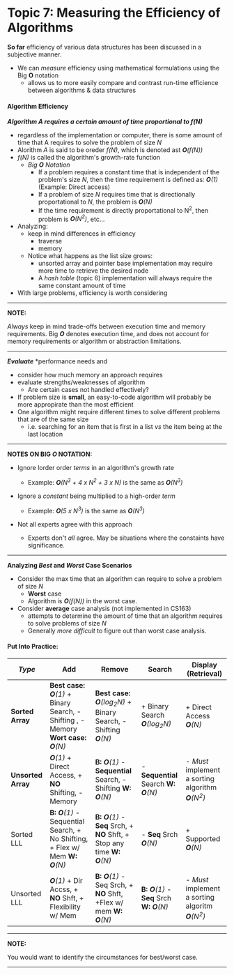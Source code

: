 
Topic 7: Measuring the Efficiency of Algorithms
===============================================

**So far** efficiency of various data structures has been discussed in a subjective manner.
+ We can *measure* efficiency using mathematical formulations using the Big **O** notation
  - allows us to more easily compare and contrast run-time efficience between algorithms & data structures


#### Algorithm Efficiency

***Algorithm A requires a certain amount of time proportional to f(N)***
+ regardless of the implementation or computer, there is some amount of time that A requires to solve the problem of size *N*
+ Alorithm *A* is said to be oreder *f(N)*, which is denoted ast ***O**(f(N))*
+ *f(N)* is called the algorithm's growth-rate function
  - *Big* ***O*** *Notation*
    * If a problem requires a constant time that is independent of the problem's size *N*, then the time requirement is defined as: ***O**(1)* (Example: Direct access)
    * If a problem of size *N* requires time that is directionally proportational to *N*, the problem is ***O**(N)*
    * If the time requirement is directly proportational to N<sup>2</sup>, then problem is ***O**(N<sup>2</sup>)*, etc...
+ Analyzing:
   - keep in mind differences in efficiency
     * traverse
     * memory
   - Notice what happens as the list size grows:
     * unsorted array and pointer base implementation may require more time to retrieve the desired node
     * A *hash table* (topic 6) implementation will always require the same constant amount of time
+ With large problems, efficiency is worth considering

___
**NOTE:**

*Always* keep in mind trade-offs between execution time and memory requirements. Big ***O*** denotes execution time, and does not account for memory requirements or algorithm or abstraction limitations.

___


***Evaluate*** *performance needs and 
+ consider how much memory an approach requires
+ evaluate strengths/weaknesses of algorithm 
  - Are certain cases not handled effectively?
+ If problem size is **small**, an easy-to-code algorithm will probably be more appropirate than the most efficient
+ One algorithm  might require different times to solve different problems that are of the same size
  - i.e. searching for an item that is first in a list *vs* the item being at the last location


___
**NOTES ON BIG *O* NOTATION:**

+ Ignore lorder order *terms* in an algorithm's growth rate
  - Example: ***O**(N<sup>3</sup> + 4 x N<sup>2</sup> + 3 x N)* is the same as ***O**(N<sup>3</sup>)*

+ Ignore a *constant* being multiplied to a high-order *term*
  - Example: ***O**(5 x N<sup>3</sup>)* is the same as ***O**(N<sup>3</sup>)*
+ Not all experts agree with this approach
   - Experts don't *all* agree. May be situations where the constaints have significance.

___


**Analyzing *Best* and *Worst* Case Scenarios**   
+ Consider the max time that an algorithm can require to solve a problem of size *N* 
  - **Worst** case
  - Algorithm is ***O**(f(N))* in the worst case.
+ Consider **average** case analysis (not implemented in CS163)
  - attempts to determine the amount of time that an algorithm requires to solve problems of size *N*
  - Generally *more difficult* to figure out than worst case analysis.


#### Put Into Practice:


|    *Type*          |                         Add                       |                Remove               |        Search             |            Display (Retrieval)         |
|--------------------|---------------------------------------------------|-------------------------------------|---------------------------|----------------------------------------|
|  **Sorted Array**  | **Best case:** ***O**(1)* + Binary Search, - Shifting , - Memory **Wort case:** ***O**(N)* | **Best case:** ***O**(log<sub>2</sub>N)* + Binary Search, - Shifting ***O**(N)* | + Binary Search ***O**(log<sub>2</sub>N)* | + Direct Access  ***O**(N)*| 
| **Unsorted Array** | ***O**(1)* + Direct Access, + **NO** Shifting, - Memory   | **B:** ***O**(1)* - **Sequential** Search, - Shifting **W:** ***O**(N)* |  - **Sequential** Search **W:** ***O**(N)*  | - *Must* implement a sorting algorithm ***O**(N<sup>2</sup>)* |
|     Sorted LLL     | **B:** ***O**(1)* - Sequential Search, + No Shifting, + Flex w/ Mem **W:** ***O**(N)* | **B:** ***O**(1)* - **Seq** Srch, + **NO** Shft, + Stop any time **W:** ***O**(N)* | - **Seq** Srch ***O**(N)* |               + Supported ***O**(N)* |
|    Unsorted LLL    | ***O**(1)* + Dir Accss, + **NO** Shft, + Flexibility w/ Mem  | **B:** ***O**(1)*   - Seq Srch, + **NO** Shft, +Flex w/ mem  **W:** ***O**(N)* | **B:** ***O**(1)* - **Seq** Srch **W:** ***O**(N)* |	- *Must* implement a sorting algoritm ***O**(N<sup>2</sup>)*  |


___
**NOTE:**

You would want to identify the circumstances for best/worst case.

___



